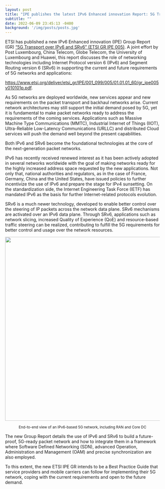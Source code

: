 ```yaml
---
layout: post
title: "IPE publishes the latest IPv6 Enhanced innovation Report: 5G Transport over IPv6 and SRv6"
subtitle: ""
date: 2022-06-09 23:45:13 -0400
background: '/img/posts/posts.jpg'
---
```


ETSI has published a new IPv6 Enhanced innovation (IPE) Group Report (GR) [“5G Transport over IPv6 and SRv6” (ETSI GR IPE 005)](https://www.etsi.org/deliver/etsi_gr/IPE/001_099/001/01.01.01_60/gr_IPE001v010101p.pdf). A joint effort by Post Luxembourg, China Telecom, Globe Telecom, the University of Luxembourg and Huawei, this report discusses the role of networking technologies including Internet Protocol version 6 (IPv6) and Segment Routing version 6 (SRv6) in supporting the current and future requirements of 5G networks and applications: 

<a href="https://www.etsi.org/deliver/etsi_gr/IPE/001_099/005/01.01.01_60/gr_ipe005v010101p.pdf">https://www.etsi.org/deliver/etsi_gr/IPE/001_099/005/01.01.01_60/gr_ipe005v010101p.pdf</a>.


As 5G networks are deployed worldwide, new services appear and new requirements on the packet transport and backhaul networks arise. Current network architectures may still support the initial demand posed by 5G, yet it is fundamental to make packet networks ready to address the requirements of the coming services. Applications such as Massive Machine Type Communications (MMTC), Industrial Internet of Things (IIOT), Ultra-Reliable Low-Latency Communications (URLLC) and distributed Cloud services will push the demand well beyond the present capabilities.

Both IPv6 and SRv6 become the foundational technologies at the core of the next-generation packet networks.

IPv6 has recently received renewed interest as it has been actively adopted in several networks worldwide with the goal of making networks ready for the highly increased address space requested by the new applications. Not only that, national authorities and regulators, as in the case of France, Germany, China and the United States, have issued policies to further incentivize the use of IPv6 and prepare the stage for IPv4 sunsetting. On the standardization side, the Internet Engineering Task Force (IETF) has mandated IPv6 as the basis for further Internet-related protocols evolution. 

SRv6 is a much newer technology, developed to enable better control over the steering of IP packets across the network data plane. SRv6 mechanisms are activated over an IPv6 data plane. Through SRv6, applications such as network slicing, increased Quality of Experience (QoE) and resource-based traffic steering can be realized, contributing to fulfill the 5G requirements for better control and usage over the network resources.

<p align="center">
  <img style="width:600px;max-width:100%" src="/ipe/img/posts/IPv6-architecture.jpg">
</p>

<center><small>End-to-end view of an IPv6-based 5G network, including RAN and Core DC</small></center>

The new Group Report details the use of IPv6 and SRv6 to build a future-proof, 5G-ready packet network and how to integrate them in a framework where Software Defined Networking (SDN), advanced Operation, Administration and Management (OAM) and precise synchronization are also employed.

To this extent, the new ETSI IPE GR intends to be a Best Practice Guide that service providers and mobile carriers can follow for implementing their 5G network, coping with the current requirements and open to the future demand.